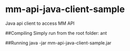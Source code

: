 # mm-api-java-client-sample
Java api client to access MM API

##Compiling
Simply run from the root folder: 
    ant

##Running
    java -jar mm-api-java-client-sample.jar